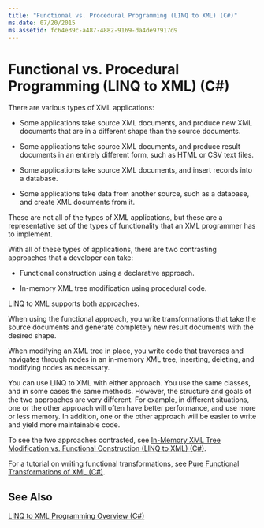 ```yaml
---
title: "Functional vs. Procedural Programming (LINQ to XML) (C#)"
ms.date: 07/20/2015
ms.assetid: fc64e39c-a487-4882-9169-da4de97917d9
---
```

# Functional vs. Procedural Programming (LINQ to XML) (C#)
There are various types of XML applications:  
  
- Some applications take source XML documents, and produce new XML documents that are in a different shape than the source documents.  
  
- Some applications take source XML documents, and produce result documents in an entirely different form, such as HTML or CSV text files.  
  
- Some applications take source XML documents, and insert records into a database.  
  
- Some applications take data from another source, such as a database, and create XML documents from it.  
  
 These are not all of the types of XML applications, but these are a representative set of the types of functionality that an XML programmer has to implement.  
  
 With all of these types of applications, there are two contrasting approaches that a developer can take:  
  
- Functional construction using a declarative approach.  
  
- In-memory XML tree modification using procedural code.  
  
 LINQ to XML supports both approaches.  
  
 When using the functional approach, you write transformations that take the source documents and generate completely new result documents with the desired shape.  
  
 When modifying an XML tree in place, you write code that traverses and navigates through nodes in an in-memory XML tree, inserting, deleting, and modifying nodes as necessary.  
  
 You can use LINQ to XML with either approach. You use the same classes, and in some cases the same methods. However, the structure and goals of the two approaches are very different. For example, in different situations, one or the other approach will often have better performance, and use more or less memory. In addition, one or the other approach will be easier to write and yield more maintainable code.  
  
 To see the two approaches contrasted, see [In-Memory XML Tree Modification vs. Functional Construction (LINQ to XML) (C#)](../../../../csharp/programming-guide/concepts/linq/in-memory-xml-tree-modification-vs-functional-construction-linq-to-xml.md).  
  
 For a tutorial on writing functional transformations, see [Pure Functional Transformations of XML (C#)](../../../../csharp/programming-guide/concepts/linq/pure-functional-transformations-of-xml.md).  
  
## See Also  
 [LINQ to XML Programming Overview (C#)](../../../../csharp/programming-guide/concepts/linq/linq-to-xml-programming-overview.md)
